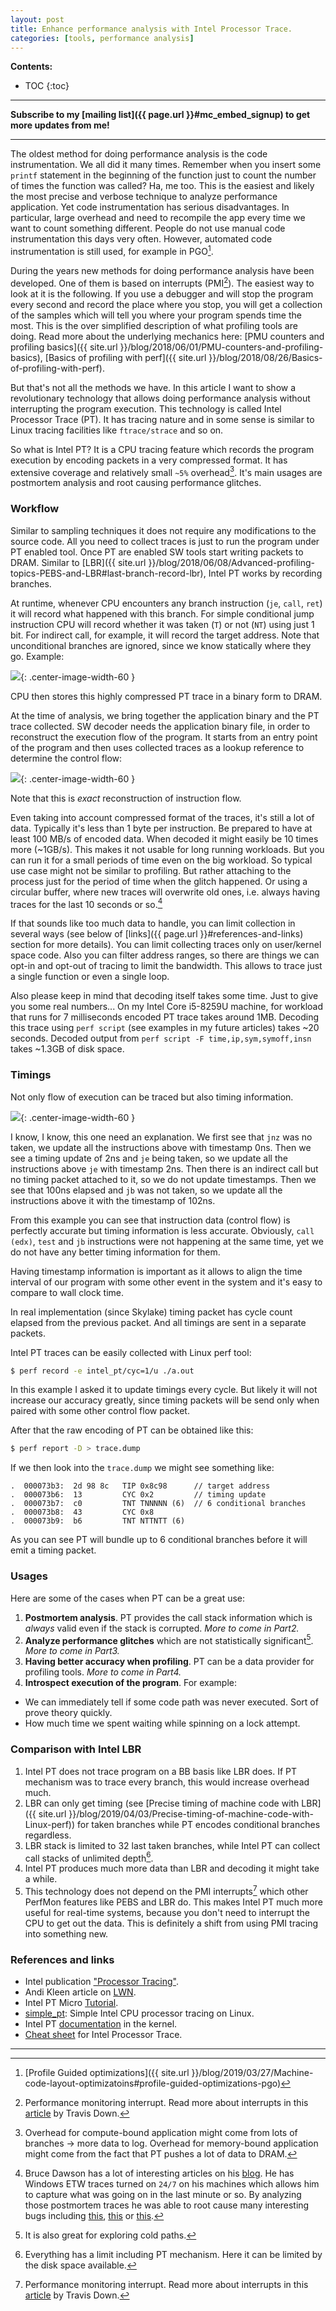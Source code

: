 ```yaml
---
layout: post
title: Enhance performance analysis with Intel Processor Trace.
categories: [tools, performance analysis]
---
```


**Contents:**
* TOC
{:toc}

------
**Subscribe to my [mailing list]({{ page.url }}#mc_embed_signup) to get more updates from me!**

------

The oldest method for doing performance analysis is the code instrumentation. We all did it many times. Remember when you insert some `printf` statement in the beginning of the function just to count the number of times the function was called? Ha, me too. This is the easiest and likely the most precise and verbose technique to analyze performance application. Yet code instrumentation has serious disadvantages. In particular, large overhead and need to recompile the app every time we want to count something different. People do not use manual code instrumentation this days very often. However, automated code instrumentation is still used, for example in PGO[^1].

During the years new methods for doing performance analysis have been developed. One of them is based on interrupts (PMI[^2]). The easiest way to look at it is the following. If you use a debugger and will stop the program every second and record the place where you stop, you will get a collection of the samples which will tell you where your program spends time the most. This is the over simplified description of what profiling tools are doing. Read more about the underlying mechanics here: [PMU counters and profiling basics]({{ site.url }}/blog/2018/06/01/PMU-counters-and-profiling-basics), [Basics of profiling with perf]({{ site.url }}/blog/2018/08/26/Basics-of-profiling-with-perf).

But that's not all the methods we have. In this article I want to show a revolutionary technology that allows doing performance analysis without interrupting the program execution. This technology is called Intel Processor Trace (PT). It has tracing nature and in some sense is similar to Linux tracing facilities like `ftrace/strace` and so on.

So what is Intel PT? It is a CPU tracing feature which records the program execution by encoding packets in a very compressed format. It has extensive coverage and relatively small `~5%` overhead[^3]. It's main usages are postmortem analysis and root causing performance glitches. 

### Workflow

Similar to sampling techniques it does not require any modifications to the source code. All you need to collect traces is just to run the program under PT enabled tool. Once PT are enabled SW tools start writing packets to DRAM. Similar to [LBR]({{ site.url }}/blog/2018/06/08/Advanced-profiling-topics-PEBS-and-LBR#last-branch-record-lbr), Intel PT works by recording branches.

At runtime, whenever CPU encounters any branch instruction (`je`, `call`, `ret`) it will record what happened with this branch. For simple conditional jump instruction CPU will record whether it was taken (`T`) or not (`NT`) using just 1 bit. For indirect call, for example, it will record the target address. Note that unconditional branches are ignored, since we know statically where they go. Example:

![](/img/posts/IntelPT/encoding.jpg){: .center-image-width-60 }

CPU then stores this highly compressed PT trace in a binary form to DRAM. 

At the time of analysis, we bring together the application binary and the PT trace collected. SW decoder needs the application binary file, in order to reconstruct the execution flow of the program. It starts from an entry point of the program and then uses collected traces as a lookup reference to determine the control flow:

![](/img/posts/IntelPT/decoding.jpg){: .center-image-width-60 }

Note that this is *exact* reconstruction of instruction flow.

Even taking into account compressed format of the traces, it's still a lot of data. Typically it's less than 1 byte per instruction. Be prepared to have at least 100 MB/s of encoded data. When decoded it might easily be 10 times more (~1GB/s). This makes it not usable for long running workloads. But you can run it for a small periods of time even on the big workload. So typical use case might not be similar to profiling. But rather attaching to the process just for the period of time when the glitch happened. Or using a circular buffer, where new traces will overwrite old ones, i.e. always having traces for the last 10 seconds or so.[^4]

If that sounds like too much data to handle, you can limit collection in several ways (see below of [links]({{ page.url }}#references-and-links) section for more details). You can limit collecting traces only on user/kernel space code. Also you can filter address ranges, so there are things we can opt-in and opt-out of tracing to limit the bandwidth. This allows to trace just a single function or even a single loop.

Also please keep in mind that decoding itself takes some time. Just to give you some real numbers... On my Intel Core i5-8259U machine, for workload that runs for 7 milliseconds encoded PT trace takes around 1MB. Decoding this trace using `perf script` (see examples in my future articles) takes ~20 seconds. Decoded output from `perf script -F time,ip,sym,symoff,insn` takes ~1.3GB of disk space.

### Timings

Not only flow of execution can be traced but also timing information. 

![](/img/posts/IntelPT/timings.jpg){: .center-image-width-60 }

I know, I know, this one need an explanation. We first see that `jnz` was no taken, we update all the instructions above with timestamp 0ns. Then we see a timing update of 2ns and `je` being taken, so we update all the instructions above `je` with timestamp 2ns. Then there is an indirect call but no timing packet attached to it, so we do not update timestamps. Then we see that 100ns elapsed and `jb` was not taken, so we update all the instructions above it with the timestamp of 102ns.

From this example you can see that instruction data (control flow) is perfectly accurate but timing information is less accurate. Obviously, `call (edx)`, `test` and `jb` instructions were not happening at the same time, yet we do not have any better timing information for them.

Having timestamp information is important as it allows to align the time interval of our program with some other event in the system and it's easy to compare to wall clock time.

In real implementation (since Skylake) timing packet has cycle count elapsed from the previous packet. And all timings are sent in a separate packets. 

Intel PT traces can be easily collected with Linux perf tool:

```bash
$ perf record -e intel_pt/cyc=1/u ./a.out
```

In this example I asked it to update timings every cycle. But likely it will not increase our accuracy greatly, since timing packets will be send only when paired with some other control flow packet.

After that the raw encoding of PT can be obtained like this:

```bash
$ perf report -D > trace.dump
```

If we then look into the `trace.dump` we might see something like:

```
.  000073b3:  2d 98 8c   TIP 0x8c98      // target address
.  000073b6:  13         CYC 0x2         // timing update
.  000073b7:  c0         TNT TNNNNN (6)  // 6 conditional branches
.  000073b8:  43         CYC 0x8
.  000073b9:  b6         TNT NTTNTT (6)
```

As you can see PT will bundle up to 6 conditional branches before it will emit a timing packet.

### Usages

Here are some of the cases when PT can be a great use:

1. **Postmortem analysis**. PT provides the call stack information which is *always* valid even if the stack is corrupted. *More to come in Part2.*
2. **Analyze performance glitches** which are not statistically significant[^5]. *More to come in Part3.*
3. **Having better accuracy when profiling**. PT can be a data provider for profiling tools. *More to come in Part4.*
4. **Introspect execution of the program**. For example:
* We can immediately  tell if some code path was never executed. Sort of prove theory quickly.
* How much time we spent waiting while spinning on a lock attempt.

### Comparison with Intel LBR

1. Intel PT does not trace program on a BB basis like LBR does. If PT mechanism was to trace every branch, this would increase overhead much.
2. LBR can only get timing (see [Precise timing of machine code with LBR]({{ site.url }}/blog/2019/04/03/Precise-timing-of-machine-code-with-Linux-perf)) for taken branches while PT encodes conditional branches regardless.
3. LBR stack is limited to 32 last taken branches, while Intel PT can collect call stacks of unlimited depth[^6].
4. Intel PT produces much more data than LBR and decoding it might take a while.
5. This technology does not depend on the PMI interrupts[^2] which other PerfMon features like PEBS and LBR do. This makes Intel PT much more useful for real-time systems, because you don't need to interrupt the CPU to get out the data. This is definitely a shift from using PMI tracing into something new.

### References and links

* Intel publication ["Processor Tracing"](https://software.intel.com/en-us/blogs/2013/09/18/processor-tracing).
* Andi Kleen article on [LWN](https://lwn.net/Articles/648154/).
* Intel PT Micro [Tutorial](https://sites.google.com/site/intelptmicrotutorial/).
* [simple_pt](https://github.com/andikleen/simple-pt/): Simple Intel CPU processor tracing on Linux.
* Intel PT [documentation](https://github.com/torvalds/linux/blob/master/tools/perf/Documentation/intel-pt.txt) in the kernel.
* [Cheat sheet](http://halobates.de/blog/p/410) for Intel Processor Trace.

------
[^1]: [Profile Guided optimizations]({{ site.url }}/blog/2019/03/27/Machine-code-layout-optimizatoins#profile-guided-optimizations-pgo)
[^2]: Performance monitoring interrupt. Read more about interrupts in this [article](https://travisdowns.github.io/blog/2019/08/20/interrupts.html) by Travis Down.
[^3]: Overhead for compute-bound application might come from lots of branches -> more data to log. Overhead for memory-bound application might come from the fact that PT pushes a lot of data to DRAM.
[^4]: Bruce Dawson has a lot of interesting articles on his [blog](https://randomascii.wordpress.com/). He has Windows ETW traces turned on `24/7` on his machines which allows him to capture what was going on in the last minute or so. By analyzing those postmortem traces he was able to root cause many interesting bugs including [this](https://randomascii.wordpress.com/2012/09/04/windows-slowdown-investigated-and-identified/), [this](https://randomascii.wordpress.com/2016/03/08/power-wastage-on-an-idle-laptop/) or [this](https://randomascii.wordpress.com/2018/08/16/24-core-cpu-and-i-cant-type-an-email-part-one/).
[^5]: It is also great for exploring cold paths.
[^6]: Everything has a limit including PT mechanism. Here it can be limited by the disk space available.
